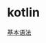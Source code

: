 # kotlin

[基本语法](https://github.com/RottenWang/ViewViewView/blob/master/kotlin%E5%9F%BA%E6%9C%AC%E8%AF%AD%E6%B3%95.md)

